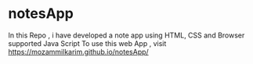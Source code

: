 # notesApp
In this Repo , i have developed a note app using HTML, CSS and Browser supported Java Script
To use this web App , visit https://mozammilkarim.github.io/notesApp/
